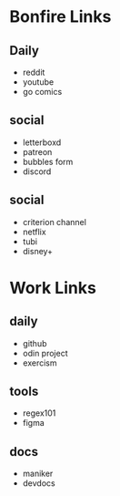# Bonfire Links

## Daily

- reddit
- youtube
- go comics

## social

- letterboxd
- patreon
- bubbles form
- discord

## social

- criterion channel
- netflix
- tubi
- disney+

# Work Links

## daily

- github
- odin project
- exercism

## tools

- regex101
- figma

## docs

- maniker
- devdocs
